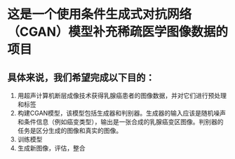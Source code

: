 # 这是一个使用条件生成式对抗网络（CGAN）模型补充稀疏医学图像数据的项目
## 具体来说，我们希望完成以下目的：
1. 用超声计算机断层成像技术获得乳腺癌患者的图像数据，并对它们进行预处理和标签
2. 构建CGAN模型，该模型包括生成器和判别器。生成器的输入应该是随机噪声和条件信息（例如癌变类型），输出是一张合成的乳腺癌变区图像。判别器的任务是区分生成的图像和真实的图像。
3. 训练模型
4. 生成新图像，评估，整合
